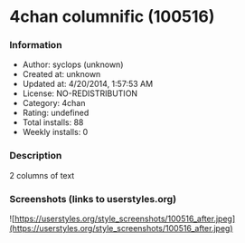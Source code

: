 # 4chan columnific (100516)

### Information
- Author: syclops (unknown)
- Created at: unknown
- Updated at: 4/20/2014, 1:57:53 AM
- License: NO-REDISTRIBUTION
- Category: 4chan
- Rating: undefined
- Total installs: 88
- Weekly installs: 0


### Description
2 columns of text


### Screenshots (links to userstyles.org)
![https://userstyles.org/style_screenshots/100516_after.jpeg](https://userstyles.org/style_screenshots/100516_after.jpeg)


